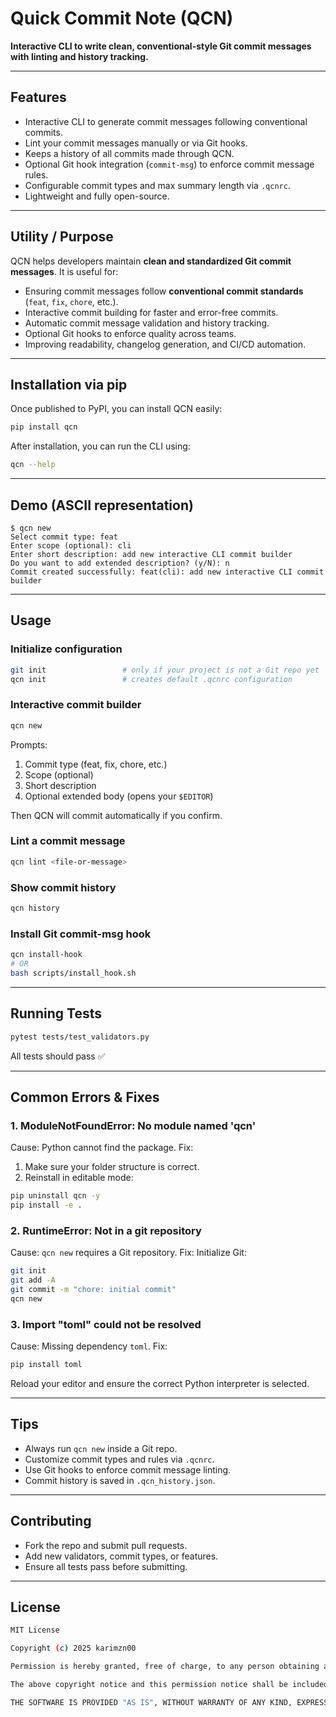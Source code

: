 # Quick Commit Note (QCN)

**Interactive CLI to write clean, conventional-style Git commit messages with linting and history tracking.**

---

## Features

* Interactive CLI to generate commit messages following conventional commits.
* Lint your commit messages manually or via Git hooks.
* Keeps a history of all commits made through QCN.
* Optional Git hook integration (`commit-msg`) to enforce commit message rules.
* Configurable commit types and max summary length via `.qcnrc`.
* Lightweight and fully open-source.

---

## Utility / Purpose

QCN helps developers maintain **clean and standardized Git commit messages**. It is useful for:

* Ensuring commit messages follow **conventional commit standards** (`feat`, `fix`, `chore`, etc.).
* Interactive commit building for faster and error-free commits.
* Automatic commit message validation and history tracking.
* Optional Git hooks to enforce quality across teams.
* Improving readability, changelog generation, and CI/CD automation.

---

## Installation via pip

Once published to PyPI, you can install QCN easily:

```bash
pip install qcn
```

After installation, you can run the CLI using:

```bash
qcn --help
```

---

## Demo (ASCII representation)

```
$ qcn new
Select commit type: feat
Enter scope (optional): cli
Enter short description: add new interactive CLI commit builder
Do you want to add extended description? (y/N): n
Commit created successfully: feat(cli): add new interactive CLI commit builder
```

---

## Usage

### Initialize configuration

```bash
git init                 # only if your project is not a Git repo yet
qcn init                 # creates default .qcnrc configuration
```

### Interactive commit builder

```bash
qcn new
```

Prompts:

1. Commit type (feat, fix, chore, etc.)
2. Scope (optional)
3. Short description
4. Optional extended body (opens your `$EDITOR`)

Then QCN will commit automatically if you confirm.

### Lint a commit message

```bash
qcn lint <file-or-message>
```

### Show commit history

```bash
qcn history
```

### Install Git commit-msg hook

```bash
qcn install-hook
# OR
bash scripts/install_hook.sh
```

---

## Running Tests

```bash
pytest tests/test_validators.py
```

All tests should pass ✅

---

## Common Errors & Fixes

### 1. ModuleNotFoundError: No module named 'qcn'

Cause: Python cannot find the package.
Fix:

1. Make sure your folder structure is correct.
2. Reinstall in editable mode:

```bash
pip uninstall qcn -y
pip install -e .
```

### 2. RuntimeError: Not in a git repository

Cause: `qcn new` requires a Git repository.
Fix: Initialize Git:

```bash
git init
git add -A
git commit -m "chore: initial commit"
qcn new
```

### 3. Import "toml" could not be resolved

Cause: Missing dependency `toml`.
Fix:

```bash
pip install toml
```

Reload your editor and ensure the correct Python interpreter is selected.

---

## Tips

* Always run `qcn new` inside a Git repo.
* Customize commit types and rules via `.qcnrc`.
* Use Git hooks to enforce commit message linting.
* Commit history is saved in `.qcn_history.json`.

---

## Contributing

* Fork the repo and submit pull requests.
* Add new validators, commit types, or features.
* Ensure all tests pass before submitting.

---

## License
```bash
MIT License

Copyright (c) 2025 karimzn00

Permission is hereby granted, free of charge, to any person obtaining a copy of this software and associated documentation files (the "Software"), to deal in the Software without restriction, including without limitation the rights to use, copy, modify, merge, publish, distribute, sublicense, and/or sell copies of the Software, and to permit persons to whom the Software is furnished to do so, subject to the following conditions:

The above copyright notice and this permission notice shall be included in all copies or substantial portions of the Software.

THE SOFTWARE IS PROVIDED "AS IS", WITHOUT WARRANTY OF ANY KIND, EXPRESS OR IMPLIED, INCLUDING BUT NOT LIMITED TO THE WARRANTIES OF MERCHANTABILITY, FITNESS FOR A PARTICULAR PURPOSE AND NONINFRINGEMENT. IN NO EVENT SHALL THE AUTHORS OR COPYRIGHT HOLDERS BE LIABLE FOR ANY CLAIM, DAMAGES OR OTHER LIABILITY, WHETHER IN AN ACTION OF CONTRACT, TORT OR OTHERWISE, ARISING FROM, OUT OF OR IN CONNECTION WITH THE SOFTWARE OR THE USE OR OTHER DEALINGS IN THE SOFTWARE.
```
